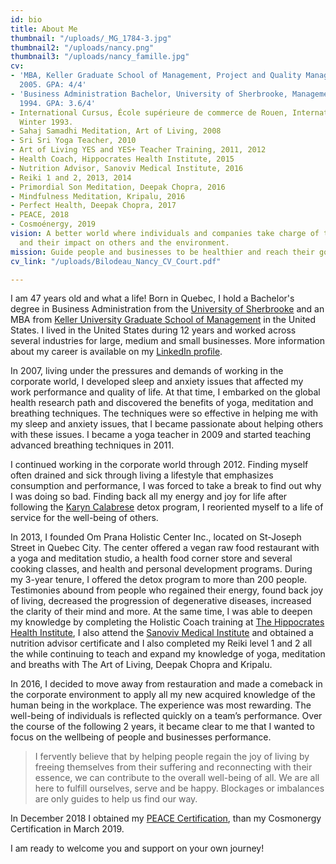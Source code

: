 ```yaml
---
id: bio
title: About Me
thumbnail: "/uploads/_MG_1784-3.jpg"
thumbnail2: "/uploads/nancy.png"
thumbnail3: "/uploads/nancy_famille.jpg"
cv:
- 'MBA, Keller Graduate School of Management, Project and Quality Management, April
  2005. GPA: 4/4'
- 'Business Administration Bachelor, University of Sherbrooke, Management, September
  1994. GPA: 3.6/4'
- International Cursus, École supérieure de commerce de Rouen, International Management,
  Winter 1993.
- Sahaj Samadhi Meditation, Art of Living, 2008
- Sri Sri Yoga Teacher, 2010
- Art of Living YES and YES+ Teacher Training, 2011, 2012
- Health Coach, Hippocrates Health Institute, 2015
- Nutrition Advisor, Sanoviv Medical Institute, 2016
- Reiki 1 and 2, 2013, 2014
- Primordial Son Meditation, Deepak Chopra, 2016
- Mindfulness Meditation, Kripalu, 2016
- Perfect Health, Deepak Chopra, 2017
- PEACE, 2018
- Cosmoénergy, 2019
vision: A better world where individuals and companies take charge of their well-being
  and their impact on others and the environment.
mission: Guide people and businesses to be healthier and reach their goals.
cv_link: "/uploads/Bilodeau_Nancy_CV_Court.pdf"

---
```

I am 47 years old and what a life! Born in Quebec, I hold a Bachelor's degree in Business Administration from the [University of Sherbrooke](https://www.usherbrooke.ca/) and an MBA from [Keller University Graduate School of Management](https://www.keller.edu/) in the United States. I lived in the United States during 12 years and worked across several industries for large, medium and small businesses. More information about my career is available on my [LinkedIn profile](https://www.linkedin.com/in/nancybilodeau/).

In 2007, living under the pressures and demands of working in the corporate world, I developed sleep and anxiety issues that affected my work performance and quality of life. At that time, I embarked on the global health research path and discovered the benefits of yoga, meditation and breathing techniques. The techniques were so effective in helping me with my sleep and anxiety issues, that I became passionate about helping others with these issues. I became a yoga teacher in 2009 and started teaching advanced breathing techniques in 2011.

I continued working in the corporate world through 2012. Finding myself often drained and sick through living a lifestyle that emphasizes consumption and performance, I was forced to take a break to find out why I was doing so bad. Finding back all my energy and joy for life after following the [Karyn Calabrese](https://karynraw.com/) detox program, I reoriented myself to a life of service for the well-being of others.

In 2013, I founded Om Prana Holistic Center Inc., located on St-Joseph Street in Quebec City. The center offered a vegan raw food restaurant with a yoga and meditation studio, a health food corner store and several cooking classes, and health and personal development programs. During my 3-year tenure, I offered the detox program to more than 200 people. Testimonies abound from people who regained their energy, found back joy of living, decreased the progression of degenerative diseases, increased the clarity of their mind and more. At the same time, I was able to deepen my knowledge by completing the Holistic Coach training at [The Hippocrates Health Institute](https://hippocratesinst.org/), I also attend the [Sanoviv Medical Institute](http://www.sanoviv.com/) and obtained a nutrition advisor certificate and I also completed my Reiki level 1 and 2 all the while continuing to teach and expand my knowledge of yoga, meditation and breaths with The Art of Living, Deepak Chopra and Kripalu.

In 2016, I decided to move away from restauration and made a comeback in the corporate environment to apply all my new acquired knowledge of the human being in the workplace. The experience was most rewarding. The well-being of individuals is reflected quickly on a team’s performance. Over the course of the following 2 years, it became clear to me that I wanted to focus on the wellbeing of people and businesses performance.

> I fervently believe that by helping people regain the joy of living by freeing themselves from their suffering and reconnecting with their essence, we can contribute to the overall well-being of all. We are all here to fulfill ourselves, serve and be happy. Blockages or imbalances are only guides to help us find our way.

In December 2018 I obtained my [PEACE Certification](http://stephanedrouet.com/), than my Cosmonergy Certification in March 2019.

I am ready to welcome you and support on your own journey!